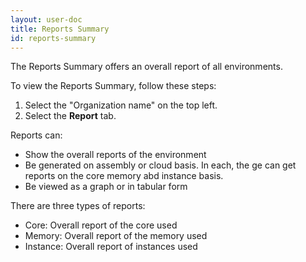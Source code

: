 ```yaml
---
layout: user-doc
title: Reports Summary
id: reports-summary
---
```


The Reports Summary offers an overall report of all environments. 

To view the Reports Summary, follow these steps:


1. Select the "Organization name" on the top left.
2. Select the **Report** tab.

Reports can:


* Show the overall reports of the environment
* Be generated on assembly  or cloud basis. In each, the ge can get reports on the core memory abd instance basis.
* Be viewed as a graph or in tabular form

There are three types of reports:


* Core: Overall report of the core used
* Memory: Overall report of the memory used
* Instance: Overall report of instances used
